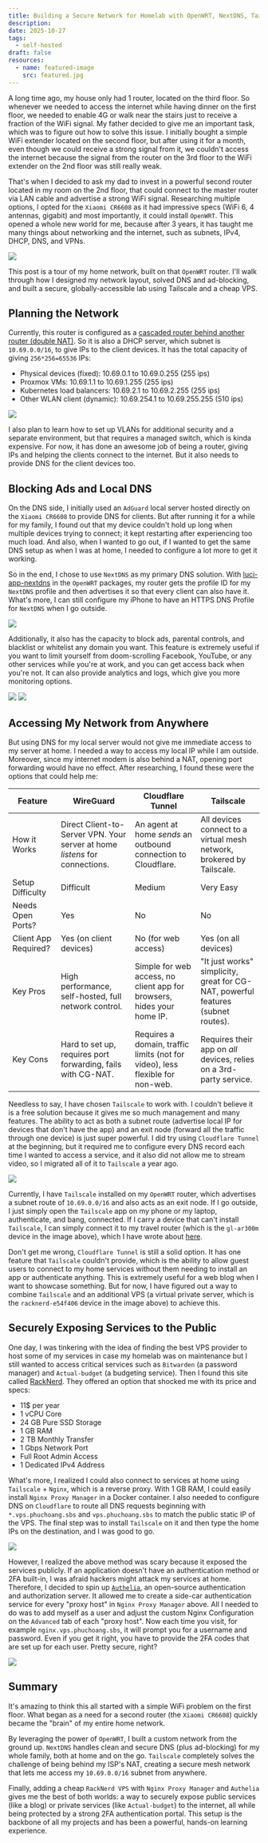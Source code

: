 ```yaml
---
title: Building a Secure Network for Homelab with OpenWRT, NextDNS, Tailscale, and a VPS
description:
date: 2025-10-27
tags:
  - self-hosted
draft: false
resources:
  - name: featured-image
    src: featured.jpg
---
```

A long time ago, my house only had 1 router, located on the third floor. So whenever we needed to access the internet while having dinner on the first floor, we needed to enable 4G or walk near the stairs just to receive a fraction of the WiFi signal. My father decided to give me an important task, which was to figure out how to solve this issue. I initially bought a simple WiFi extender located on the second floor, but after using it for a month, even though we could receive a strong signal from it, we couldn't access the internet because the signal from the router on the 3rd floor to the WiFi extender on the 2nd floor was still really weak.

That's when I decided to ask my dad to invest in a powerful second router located in my room on the 2nd floor, that could connect to the master router via LAN cable and advertise a strong WiFi signal. Researching multiple options, I opted for the `Xiaomi CR6608` as it had impressive specs (WiFi 6, 4 antennas, gigabit) and most importantly, it could install `OpenWRT`. This opened a whole new world for me, because after 3 years, it has taught me many things about networking and the internet, such as subnets, IPv4, DHCP, DNS, and VPNs.

![](https://i.ibb.co/7JgG4FP6/image.png)

This post is a tour of my home network, built on that `OpenWRT` router. I'll walk through how I designed my network layout, solved DNS and ad-blocking, and built a secure, globally-accessible lab using Tailscale and a cheap VPS.


## Planning the Network
Currently, this router is configured as a [cascaded router behind another router (double NAT)](https://openwrt.org/docs/guide-user/network/switch_router_gateway_and_nat#openwrt_as_cascaded_router_behind_another_router_double_nat). So it is also a DHCP server, which subnet is `10.69.0.0/16`, to give IPs to the client devices. It has the total capacity of giving `256*256=65536` IPs:
- Physical devices (fixed): 10.69.0.1 to 10.69.0.255 (255 ips)
- Proxmox VMs: 10.69.1.1 to 10.69.1.255 (255 ips)
- Kubernetes load balancers: 10.69.2.1 to 10.69.2.255 (255 ips)
- Other WLAN client (dynamic): 10.69.254.1 to 10.69.255.255 (510 ips)

![](https://i.ibb.co/DP4jbkXw/image.png)

I also plan to learn how to set up VLANs for additional security and a separate environment, but that requires a managed switch, which is kinda expensive. For now, it has done an awesome job of being a router, giving IPs and helping the clients connect to the internet. But it also needs to provide DNS for the client devices too.

## Blocking Ads and Local DNS
On the DNS side, I initially used an `AdGuard` local server hosted directly on the `Xiaomi CR6608` to provide DNS for clients. But after running it for a while for my family, I found out that my device couldn't hold up long when multiple devices trying to connect; it kept restarting after experiencing too much load. And also, when I wanted to go out, if I wanted to get the same DNS setup as when I was at home, I needed to configure a lot more to get it working.

So in the end, I chose to use `NextDNS` as my primary DNS solution. With [luci-app-nextdns](https://github.com/nextdns/nextdns/wiki/OpenWRT) in the `OpenWRT` packages, my router gets the profile ID for my `NextDNS` profile and then advertises it so that every client can also have it. What's more, I can still configure my iPhone to have an HTTPS DNS Profile for `NextDNS` when I go outside.

![](https://i.ibb.co/Qjbs3PVs/image.png)

Additionally, it also has the capacity to block ads, parental controls, and blacklist or whitelist any domain you want. This feature is extremely useful if you want to limit yourself from doom-scrolling Facebook, YouTube, or any other services while you're at work, and you can get access back when you're not. It can also provide analytics and logs, which give you more monitoring options.

![](https://i.ibb.co/kgSGh2Zs/image.png)
![](https://i.ibb.co/TDNS8ZGR/image.png)


## Accessing My Network from Anywhere
But using DNS for my local server would not give me immediate access to my server at home. I needed a way to access my local IP while I am outside. Moreover, since my internet modem is also behind a NAT, opening port forwarding would have no effect. After researching, I found these were the options that could help me:

|Feature|WireGuard|Cloudflare Tunnel|Tailscale|
|---|---|---|---|
|How it Works|Direct Client-to-Server VPN. Your server at home _listens_ for connections.|An agent at home _sends_ an outbound connection to Cloudflare.|All devices connect to a virtual mesh network, brokered by Tailscale.|
|Setup Difficulty|Difficult|Medium|Very Easy|
|Needs Open Ports?|Yes|No|No|
|Client App Required?|Yes (on client devices)|No (for web access)|Yes (on all devices)|
|Key Pros|High performance, self-hosted, full network control.|Simple for web access, no client app for browsers, hides your home IP.|"It just works" simplicity, great for CG-NAT, powerful features (subnet routes).|
|Key Cons|Hard to set up, requires port forwarding, fails with CG-NAT.|Requires a domain, traffic limits (not for video), less flexible for non-web.|Requires their app on _all_ devices, relies on a 3rd-party service.|

Needless to say, I have chosen `Tailscale` to work with. I couldn't believe it is a free solution because it gives me so much management and many features. The ability to act as both a subnet route (advertise local IP for devices that don't have the app) and an exit node (forward all the traffic through one device) is just super powerful. I did try using `Cloudflare Tunnel` at the beginning, but it required me to configure every DNS record each time I wanted to access a service, and it also did not allow me to stream video, so I migrated all of it to `Tailscale` a year ago.

![](https://i.ibb.co/8DM5Bswh/image.png)

Currently, I have `Tailscale` installed on my `OpenWRT` router, which advertises a subnet route of `10.69.0.0/16` and also acts as an exit node. If I go outside, I just simply open the `Tailscale` app on my phone or my laptop, authenticate, and bang, connected. If I carry a device that can't install `Tailscale`, I can simply connect it to my travel router (which is the `gl-ar300m` device in the image above), which I have wrote about [here](https://phuchoang.sbs/posts/self-hosted-travel-router/).

Don't get me wrong, `Cloudflare Tunnel` is still a solid option. It has one feature that `Tailscale` couldn't provide, which is the ability to allow guest users to connect to my home services without them needing to install an app or authenticate anything. This is extremely useful for a web blog when I want to showcase something. But for now, I have figured out a way to combine `Tailscale` and an additional VPS (a virtual private server, which is the `racknerd-e54f406` device in the image above) to achieve this.

## Securely Exposing Services to the Public
One day, I was tinkering with the idea of finding the best VPS provider to host some of my services in case my homelab was on maintenance but I still wanted to access critical services such as `Bitwarden` (a password manager) and `Actual-budget` (a budgeting service). Then I found this site called [RackNerd](https://www.racknerd.com/). They offered an option that shocked me with its price and specs:
- 11$ per year
- 1 vCPU Core
- 24 GB Pure SSD Storage
- 1 GB RAM
- 2 TB Monthly Transfer
- 1 Gbps Network Port
- Full Root Admin Access
- 1 Dedicated IPv4 Address

What's more, I realized I could also connect to services at home using `Tailscale` + `Nginx`, which is a reverse proxy. With 1 GB RAM, I could easily install `Nginx Proxy Manager` in a Docker container. I also needed to configure DNS on `Cloudflare` to route all DNS requests beginning with `*.vps.phuchoang.sbs` and `vps.phuchoang.sbs` to match the public static IP of the VPS. The final step was to install `Tailscale` on it and then type the home IPs on the destination, and I was good to go.

![](https://i.ibb.co/nNWqDvzh/image.png)

However, I realized the above method was scary because it exposed the services publicly. If an application doesn't have an authentication method or 2FA built-in, I was afraid hackers might attack my services at home. Therefore, I decided to spin up [`Authelia`](https://www.google.com/search?q=%5Bhttps://www.authelia.com/overview/authentication/introduction/%5D\(https://www.authelia.com/overview/authentication/introduction/\)&authuser=2), an open-source authentication and authorization server. It allowed me to create a side-car authentication service for every "proxy host" in `Nginx Proxy Manager` above. All I needed to do was to add myself as a user and adjust the custom Nginx Configuration on the `Advanced` tab of each "proxy host". Now each time you visit, for example `nginx.vps.phuchoang.sbs`, it will prompt you for a username and password. Even if you get it right, you have to provide the 2FA codes that are set up for each user. Pretty secure, right?

![](https://i.ibb.co/bgpmXzyY/image.png)

## Summary
It's amazing to think this all started with a simple WiFi problem on the first floor. What began as a need for a second router (the `Xiaomi CR6608`) quickly became the "brain" of my entire home network.

By leveraging the power of `OpenWRT`, I built a custom network from the ground up. `NextDNS` handles clean and secure DNS (plus ad-blocking) for my whole family, both at home and on the go. `Tailscale` completely solves the challenge of being behind my ISP's NAT, creating a secure mesh network that lets me access my `10.69.0.0/16` subnet from anywhere.

Finally, adding a cheap `RackNerd VPS` with `Nginx Proxy Manager` and `Authelia` gives me the best of both worlds: a way to securely expose public services (like a blog) or private services (like `Actual-budget`) to the internet, all while being protected by a strong 2FA authentication portal. This setup is the backbone of all my projects and has been a powerful, hands-on learning experience.